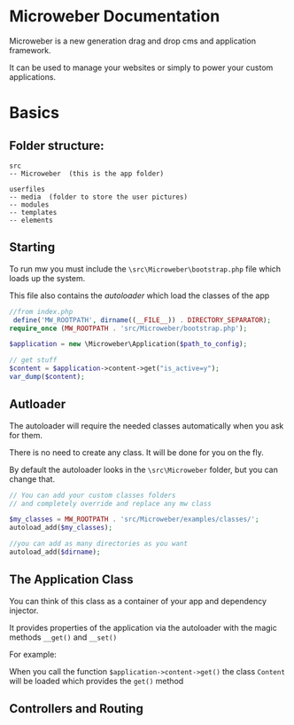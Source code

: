 Microweber Documentation
===

Microweber is a new generation drag and drop cms and application framework. 

It can be used to manage your websites or simply to power your custom applications. 


Basics
===


## Folder structure:
```
src
-- Microweber  (this is the app folder)

userfiles
-- media  (folder to store the user pictures)
-- modules 
-- templates 
-- elements 
```

## Starting

To run mw you must include the `\src\Microweber\bootstrap.php` file which loads up the system. 

This file also contains the *autoloader* which load the classes of the app 

```php
//from index.php
 define('MW_ROOTPATH', dirname((__FILE__)) . DIRECTORY_SEPARATOR);
require_once (MW_ROOTPATH . 'src/Microweber/bootstrap.php');

$application = new \Microweber\Application($path_to_config);

// get stuff
$content = $application->content->get("is_active=y");
var_dump($content);

```



## Autloader

The autoloader will require the needed classes automatically when you ask for them. 

There is no need to create any class. It will be done for you on the fly.

By default the autoloader looks in the `\src\Microweber` folder, but you can change that.

```php
// You can add your custom classes folders
// and completely override and replace any mw class

$my_classes = MW_ROOTPATH . 'src/Microweber/examples/classes/';
autoload_add($my_classes);

//you can add as many directories as you want
autoload_add($dirname);

```


## The Application Class
You can think of this class as a container of your app and dependency injector. 

It provides properties of the application via the autoloader with the magic methods `__get()` and `__set()`

For example:

When you call the function `$application->content->get()` the class `Content` will be loaded which provides the `get()` method


 
## Controllers and Routing


 
``` php
 


```